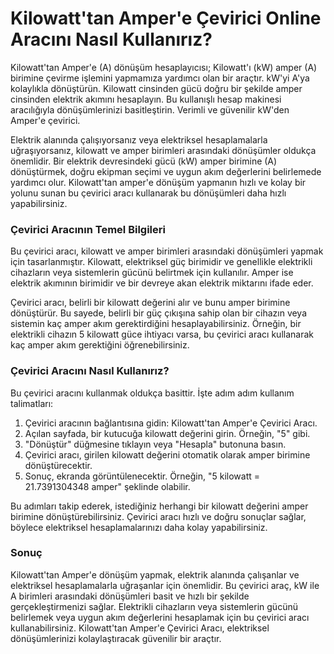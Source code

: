 Kilowatt'tan Amper'e Çevirici Online Aracını Nasıl Kullanırız?
==============================================================

Kilowatt'tan Amper'e (A) dönüşüm hesaplayıcısı; Kilowatt'ı (kW) amper (A) birimine çevirme işlemini yapmamıza yardımcı olan bir araçtır. kW'yi A'ya kolaylıkla dönüştürün. Kilowatt cinsinden gücü doğru bir şekilde amper cinsinden elektrik akımını hesaplayın. Bu kullanışlı hesap makinesi aracılığıyla dönüşümlerinizi basitleştirin. Verimli ve güvenilir kW'den Amper'e çevirici.

Elektrik alanında çalışıyorsanız veya elektriksel hesaplamalarla uğraşıyorsanız, kilowatt ve amper birimleri arasındaki dönüşümler oldukça önemlidir. Bir elektrik devresindeki gücü (kW) amper birimine (A) dönüştürmek, doğru ekipman seçimi ve uygun akım değerlerini belirlemede yardımcı olur. Kilowatt'tan amper'e dönüşüm yapmanın hızlı ve kolay bir yolunu sunan bu çevirici aracı kullanarak bu dönüşümleri daha hızlı yapabilirsiniz.

### Çevirici Aracının Temel Bilgileri

Bu çevirici aracı, kilowatt ve amper birimleri arasındaki dönüşümleri yapmak için tasarlanmıştır. Kilowatt, elektriksel güç birimidir ve genellikle elektrikli cihazların veya sistemlerin gücünü belirtmek için kullanılır. Amper ise elektrik akımının birimidir ve bir devreye akan elektrik miktarını ifade eder.

Çevirici aracı, belirli bir kilowatt değerini alır ve bunu amper birimine dönüştürür. Bu sayede, belirli bir güç çıkışına sahip olan bir cihazın veya sistemin kaç amper akım gerektirdiğini hesaplayabilirsiniz. Örneğin, bir elektrikli cihazın 5 kilowatt güce ihtiyacı varsa, bu çevirici aracı kullanarak kaç amper akım gerektiğini öğrenebilirsiniz.

### Çevirici Aracını Nasıl Kullanırız?

Bu çevirici aracını kullanmak oldukça basittir. İşte adım adım kullanım talimatları:

1. Çevirici aracının bağlantısına gidin: Kilowatt'tan Amper'e Çevirici Aracı.
2. Açılan sayfada, bir kutucuğa kilowatt değerini girin. Örneğin, "5" gibi.
3. "Dönüştür" düğmesine tıklayın veya "Hesapla" butonuna basın.
4. Çevirici aracı, girilen kilowatt değerini otomatik olarak amper birimine dönüştürecektir.
5. Sonuç, ekranda görüntülenecektir. Örneğin, "5 kilowatt = 21.7391304348 amper" şeklinde olabilir.

Bu adımları takip ederek, istediğiniz herhangi bir kilowatt değerini amper birimine dönüştürebilirsiniz. Çevirici aracı hızlı ve doğru sonuçlar sağlar, böylece elektriksel hesaplamalarınızı daha kolay yapabilirsiniz.

### Sonuç

Kilowatt'tan Amper'e dönüşüm yapmak, elektrik alanında çalışanlar ve elektriksel hesaplamalarla uğraşanlar için önemlidir. Bu çevirici araç, kW ile A birimleri arasındaki dönüşümleri basit ve hızlı bir şekilde gerçekleştirmenizi sağlar. Elektrikli cihazların veya sistemlerin gücünü belirlemek veya uygun akım değerlerini hesaplamak için bu çevirici aracı kullanabilirsiniz. Kilowatt'tan Amper'e Çevirici Aracı, elektriksel dönüşümlerinizi kolaylaştıracak güvenilir bir araçtır.